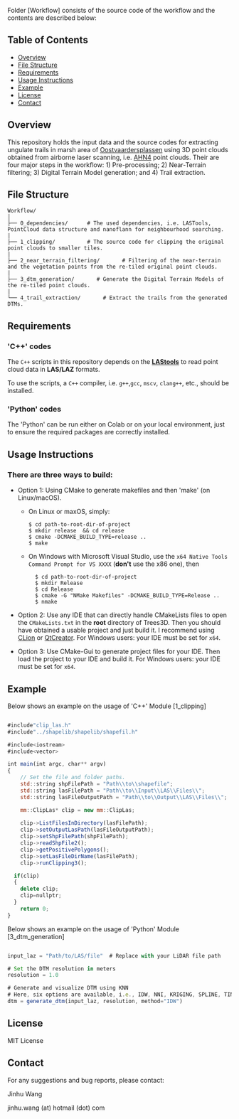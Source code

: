 Folder [Workflow] consists of the source code of the workflow and the contents are described below:

## Table of Contents

- [Overview](#overview)
- [File Structure](#file-structure)
- [Requirements](#requirements)
- [Usage Instructions](#usage-instructions)
- [Example](#example)
- [License](#license)
- [Contact](#contact)

## Overview
This repository holds the input data and the source codes for extracting ungulate trails in marsh area of [Oostvaardersplassen](https://www.staatsbosbeheer.nl/uit-in-de-natuur/locaties/oostvaardersplassen) using 3D point clouds obtained from airborne laser scanning, i.e. [AHN4](https://www.arcgis.com/home/webscene/viewer.html?webscene=c6db29808aad459cbf6488cd96828e9a) point clouds. Their are four major steps in the workflow: 1) Pre-processing; 2) Near-Terrain filtering; 3) Digital Terrain Model generation; and 4) Trail extraction. 

## File Structure

```plaintext
Workflow/
│
├── 0_dependencies/      # The used dependencies, i.e. LASTools, PointCloud data structure and nanoflann for neighbourhood searching.
|
├── 1_clipping/          # The source code for clipping the original point clouds to smaller tiles.
|
├── 2_near_terrain_filtering/       # Filtering of the near-terrain and the vegetation points from the re-tiled original point clouds.
|
├── 3_dtm_generation/       # Generate the Digital Terrain Models of the re-tiled point clouds.
|
└── 4_trail_extraction/       # Extract the trails from the generated DTMs.

```

## Requirements

### 'C++' codes

The `C++` scripts in this repository depends on the **[LAStools](https://lastools.github.io/)** to read point cloud data in **LAS/LAZ** formats.

To use the scripts, a `C++` compiler, i.e. `g++`,`gcc`, `mscv`, `clang++`, etc., should be installed.

### 'Python' codes

The 'Python' can be run either on Colab or on your local environment, just to ensure the required packages are correctly installed.


## Usage Instructions 

### There are three ways to build:

- Option 1: Using CMake to generate makefiles and then 'make' (on Linux/macOS).

  - On Linux or maxOS, simply:
    ```
    $ cd path-to-root-dir-of-project
    $ mkdir release  && cd release
    $ cmake -DCMAKE_BUILD_TYPE=release ..
    $ make
    ```
  - On Windows with Microsoft Visual Studio, use the `x64 Native Tools Command Prompt for VS XXXX` (**don't** use the x86 one), then
    ```
      $ cd path-to-root-dir-of-project
      $ mkdir Release
      $ cd Release
      $ cmake -G "NMake Makefiles" -DCMAKE_BUILD_TYPE=Release ..
      $ nmake
    ```

- Option 2: Use any IDE that can directly handle CMakeLists files to open the `CMakeLists.txt` in the **root** directory of Trees3D.
  Then you should have obtained a usable project and just build it. I recommend using
  [CLion](https://www.jetbrains.com/clion/) or [QtCreator](https://www.qt.io/product). For Windows users: your IDE must be set for `x64`.
  
- Option 3: Use CMake-Gui to generate project files for your IDE. Then load the project to your IDE and build it. For Windows users: your IDE must be set for `x64`.


## Example 
Below shows an example on the usage of 'C++' Module [1_clipping] 

```javascript {.line-number}

#include"clip_las.h"
#include"../shapelib/shapelib/shapefil.h"

#include<iostream>
#include<vector>

int main(int argc, char** argv)
{
	// Set the file and folder paths.
	std::string shpFilePath = "Path\\to\\shapefile";
	std::string lasFilePath = "Path\\to\\Input\\LAS\\Files\\";
	std::string lasFileOutputPath = "Path\\to\\Output\\LAS\\Files\\";

  	mm::ClipLas* clip = new mm::ClipLas;
	
	clip->ListFilesInDirectory(lasFilePath);
	clip->setOutputLasPath(lasFileOutputPath);
	clip->setShpFilePath(shpFilePath);
	clip->readShpFile2();
	clip->getPositivePolygons(); 
	clip->setLasFileDirName(lasFilePath);
	clip->runClipping3(); 

  if(clip)
  {
    delete clip;
    clip=nullptr;
  }
	return 0;
}
````
Below shows an example on the usage of 'Python' Module [3_dtm_generation]

```javascript {.line-number}

input_laz = "Path/to/LAS/file"  # Replace with your LiDAR file path

# Set the DTM resolution in meters
resolution = 1.0 

# Generate and visualize DTM using KNN
# Here, six options are available, i.e., IDW, NNI, KRIGING, SPLINE, TIN, KNN
dtm = generate_dtm(input_laz, resolution, method="IDW")
``` 

## License

MIT License

## Contact

For any suggestions and bug reports, please contact:

Jinhu Wang

jinhu.wang (at) hotmail (dot) com



